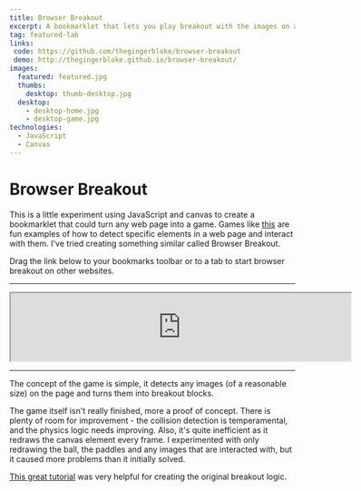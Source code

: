 ```yaml
---
title: Browser Breakout
excerpt: A bookmarklet that lets you play breakout with the images on any webpage
tag: featured-lab
links:
 code: https://github.com/thegingerbloke/browser-breakout
 demo: http://thegingerbloke.github.io/browser-breakout/
images:
  featured: featured.jpg
  thumbs:
    desktop: thumb-desktop.jpg
  desktop:
    - desktop-home.jpg
    - desktop-game.jpg
technologies:
  - JavaScript
  - Canvas
---
```


# Browser Breakout

This is a little experiment using JavaScript and canvas to create a bookmarklet that could turn any web page into a game.  Games like [this](http://erkie.github.io/) are fun examples of how to detect specific elements in a web page and interact with them.  I've tried creating something similar called Browser Breakout.

Drag the link below to your bookmarks toolbar or to a tab to start browser breakout on other websites.

***

<iframe class="ArticleIframe" src="http://thegingerbloke.github.io/browser-breakout/bookmarklet/" width="600" height="120"></iframe>

***


The concept of the game is simple, it detects any images (of a reasonable size) on the page and turns them into breakout blocks.

The game itself isn't really finished, more a proof of concept.  There is plenty of room for improvement - the collision detection is temperamental, and the physics logic needs improving.  Also, it's quite inefficient as it redraws the canvas element every frame.  I experimented with only redrawing the ball, the paddles and any images that are interacted with, but it caused more problems than it initially solved.

[This great tutorial](http://billmill.org/static/canvastutorial/) was very helpful for creating the original breakout logic.

